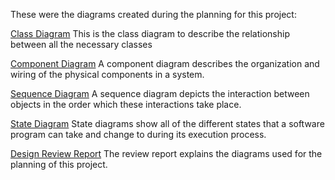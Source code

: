 These were the diagrams created during the planning for this project:

[Class Diagram](https://github.com/preetp87/Rummy-O/blob/main/Design/Class%20Diagram.pdf)
This is the class diagram to describe the relationship between all the necessary classes

[Component Diagram](https://github.com/preetp87/Rummy-O/blob/main/Design/Component%20Diagrams.pdf)
A component diagram describes the organization and wiring of the physical components in a
system.

[Sequence Diagram](https://github.com/preetp87/Rummy-O/blob/main/Design/Sequence%20Diagrams.pdf)
A sequence diagram depicts the interaction between objects in the order which these interactions
take place.

[State Diagram](https://github.com/preetp87/Rummy-O/blob/main/Design/State%20diagram%20for%20Rummy-O%20Game%20(1).pdf)
State diagrams show all of the different states that a software program can take and change to
during its execution process.

[Design Review Report](https://github.com/preetp87/Rummy-O/blob/main/Design/Design%20Elements%20Review%20Report.pdf)
The review report explains the diagrams used for the planning of this project.
